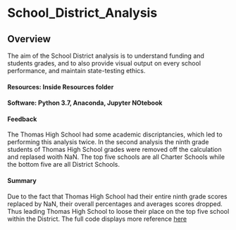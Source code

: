 # School_District_Analysis

## Overview

The aim of the School District analysis is to understand funding and students grades, and to also provide visual output on every school performance, and maintain state-testing ethics. 

#### Resources: Inside Resources folder 

#### Software: Python 3.7, Anaconda, Jupyter NOtebook 

#### Feedback 

The Thomas High School had some academic discriptancies, which led to performing this analysis twice. In the second analysis the ninth grade students of Thomas High School grades were removed off the calculation and replased woith NaN. The top five schools are all Charter Schools while the bottom five are all District Schools. 

#### Summary 
Due to the fact that Thomas High School had their entire ninth grade scores replaced by NaN, their overall percentages and averages scores dropped. Thus leading Thomas High School to loose their place on the top five school within the District. The full code displays more reference [here](https://github.com/bwill09/School_District_Analysis/edit/main/README.md)
